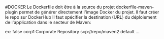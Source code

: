 #DOCKER
Le Dockerfile doit être à la source du projet
dockerfile-maven-plugin permet de générer directement l'image Docker du projet.
Il faut créer le repo sur DockerHub
Il faut spécifier la destination (URL) du déploiement de l'application dans le secteur <distributionManagement> de Maven:

ex:
<distributionManagement>
    <repository>
      <uniqueVersion>false</uniqueVersion>
      <id>corp1</id>
      <name>Corporate Repository</name>
      <url>scp://repo/maven2</url>
      <layout>default</layout>
    </repository>
    ...
</distributionManagement>
